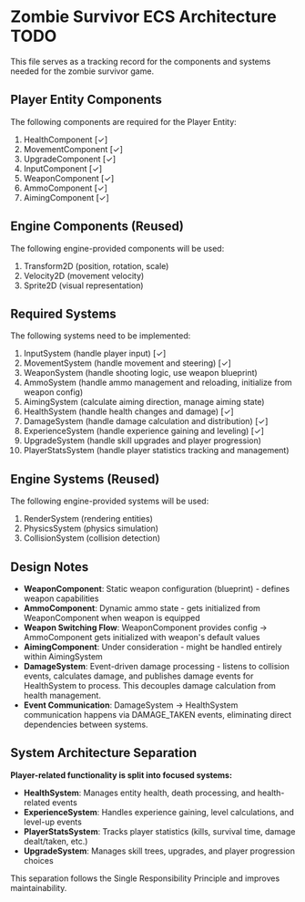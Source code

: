 # Zombie Survivor ECS Architecture TODO

This file serves as a tracking record for the components and systems needed for the zombie survivor game.

## Player Entity Components

The following components are required for the Player Entity:

1. HealthComponent [✓]
2. MovementComponent [✓]
3. UpgradeComponent [✓]
4. InputComponent [✓]
5. WeaponComponent [✓]
6. AmmoComponent [✓]
7. AimingComponent [✓]

## Engine Components (Reused)

The following engine-provided components will be used:

1. Transform2D (position, rotation, scale)
2. Velocity2D (movement velocity)
3. Sprite2D (visual representation)

## Required Systems

The following systems need to be implemented:

1. InputSystem (handle player input) [✓]
2. MovementSystem (handle movement and steering) [✓]  
3. WeaponSystem (handle shooting logic, use weapon blueprint)
4. AmmoSystem (handle ammo management and reloading, initialize from weapon config)
5. AimingSystem (calculate aiming direction, manage aiming state)
6. HealthSystem (handle health changes and damage) [✓]
7. DamageSystem (handle damage calculation and distribution) [✓]
8. ExperienceSystem (handle experience gaining and leveling) [✓]
9. UpgradeSystem (handle skill upgrades and player progression)
10. PlayerStatsSystem (handle player statistics tracking and management)

## Engine Systems (Reused)

The following engine-provided systems will be used:

1. RenderSystem (rendering entities)
2. PhysicsSystem (physics simulation)
3. CollisionSystem (collision detection)

## Design Notes

- **WeaponComponent**: Static weapon configuration (blueprint) - defines weapon capabilities
- **AmmoComponent**: Dynamic ammo state - gets initialized from WeaponComponent when weapon is equipped
- **Weapon Switching Flow**: WeaponComponent provides config → AmmoComponent gets initialized with weapon's default values
- **AimingComponent**: Under consideration - might be handled entirely within AimingSystem
- **DamageSystem**: Event-driven damage processing - listens to collision events, calculates damage, and publishes damage events for HealthSystem to process. This decouples damage calculation from health management.
- **Event Communication**: DamageSystem → HealthSystem communication happens via DAMAGE_TAKEN events, eliminating direct dependencies between systems.

## System Architecture Separation

**Player-related functionality is split into focused systems:**

- **HealthSystem**: Manages entity health, death processing, and health-related events
- **ExperienceSystem**: Handles experience gaining, level calculations, and level-up events  
- **PlayerStatsSystem**: Tracks player statistics (kills, survival time, damage dealt/taken, etc.)
- **UpgradeSystem**: Manages skill trees, upgrades, and player progression choices

This separation follows the Single Responsibility Principle and improves maintainability.